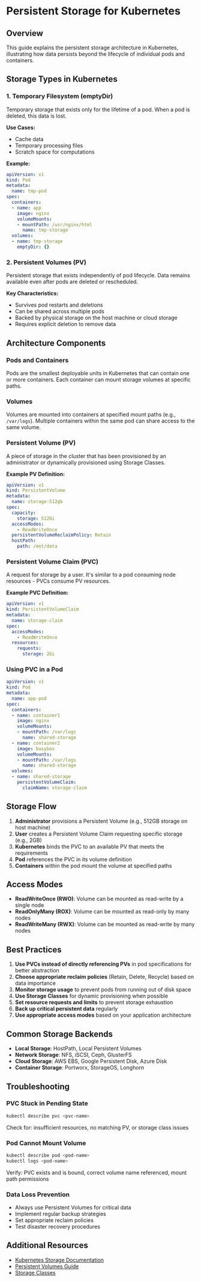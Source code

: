 # Persistent Storage for Kubernetes

## Overview

This guide explains the persistent storage architecture in Kubernetes, illustrating how data persists beyond the lifecycle of individual pods and containers.

## Storage Types in Kubernetes

### 1. Temporary Filesystem (emptyDir)

Temporary storage that exists only for the lifetime of a pod. When a pod is deleted, this data is lost.

**Use Cases:**
- Cache data
- Temporary processing files
- Scratch space for computations

**Example:**
```yaml
apiVersion: v1
kind: Pod
metadata:
  name: tmp-pod
spec:
  containers:
  - name: app
    image: nginx
    volumeMounts:
    - mountPath: /usr/nginx/html
      name: tmp-storage
  volumes:
  - name: tmp-storage
    emptyDir: {}
```

### 2. Persistent Volumes (PV)

Persistent storage that exists independently of pod lifecycle. Data remains available even after pods are deleted or rescheduled.

**Key Characteristics:**
- Survives pod restarts and deletions
- Can be shared across multiple pods
- Backed by physical storage on the host machine or cloud storage
- Requires explicit deletion to remove data

## Architecture Components

### Pods and Containers

Pods are the smallest deployable units in Kubernetes that can contain one or more containers. Each container can mount storage volumes at specific paths.

### Volumes

Volumes are mounted into containers at specified mount paths (e.g., `/var/logs`). Multiple containers within the same pod can share access to the same volume.

### Persistent Volume (PV)

A piece of storage in the cluster that has been provisioned by an administrator or dynamically provisioned using Storage Classes.

**Example PV Definition:**
```yaml
apiVersion: v1
kind: PersistentVolume
metadata:
  name: storage-512gb
spec:
  capacity:
    storage: 512Gi
  accessModes:
    - ReadWriteOnce
  persistentVolumeReclaimPolicy: Retain
  hostPath:
    path: /mnt/data
```

### Persistent Volume Claim (PVC)

A request for storage by a user. It's similar to a pod consuming node resources - PVCs consume PV resources.

**Example PVC Definition:**
```yaml
apiVersion: v1
kind: PersistentVolumeClaim
metadata:
  name: storage-claim
spec:
  accessModes:
    - ReadWriteOnce
  resources:
    requests:
      storage: 2Gi
```

### Using PVC in a Pod

```yaml
apiVersion: v1
kind: Pod
metadata:
  name: app-pod
spec:
  containers:
  - name: container1
    image: nginx
    volumeMounts:
    - mountPath: /var/logs
      name: shared-storage
  - name: container2
    image: busybox
    volumeMounts:
    - mountPath: /var/logs
      name: shared-storage
  volumes:
  - name: shared-storage
    persistentVolumeClaim:
      claimName: storage-claim
```

## Storage Flow

1. **Administrator** provisions a Persistent Volume (e.g., 512GB storage on host machine)
2. **User** creates a Persistent Volume Claim requesting specific storage (e.g., 2GB)
3. **Kubernetes** binds the PVC to an available PV that meets the requirements
4. **Pod** references the PVC in its volume definition
5. **Containers** within the pod mount the volume at specified paths

## Access Modes

- **ReadWriteOnce (RWO)**: Volume can be mounted as read-write by a single node
- **ReadOnlyMany (ROX)**: Volume can be mounted as read-only by many nodes
- **ReadWriteMany (RWX)**: Volume can be mounted as read-write by many nodes

## Best Practices

1. **Use PVCs instead of directly referencing PVs** in pod specifications for better abstraction
2. **Choose appropriate reclaim policies** (Retain, Delete, Recycle) based on data importance
3. **Monitor storage usage** to prevent pods from running out of disk space
4. **Use Storage Classes** for dynamic provisioning when possible
5. **Set resource requests and limits** to prevent storage exhaustion
6. **Back up critical persistent data** regularly
7. **Use appropriate access modes** based on your application architecture

## Common Storage Backends

- **Local Storage**: HostPath, Local Persistent Volumes
- **Network Storage**: NFS, iSCSI, Ceph, GlusterFS
- **Cloud Storage**: AWS EBS, Google Persistent Disk, Azure Disk
- **Container Storage**: Portworx, StorageOS, Longhorn

## Troubleshooting

### PVC Stuck in Pending State
```bash
kubectl describe pvc <pvc-name>
```
Check for: insufficient resources, no matching PV, or storage class issues

### Pod Cannot Mount Volume
```bash
kubectl describe pod <pod-name>
kubectl logs <pod-name>
```
Verify: PVC exists and is bound, correct volume name referenced, mount path permissions

### Data Loss Prevention
- Always use Persistent Volumes for critical data
- Implement regular backup strategies
- Set appropriate reclaim policies
- Test disaster recovery procedures

## Additional Resources

- [Kubernetes Storage Documentation](https://kubernetes.io/docs/concepts/storage/)
- [Persistent Volumes Guide](https://kubernetes.io/docs/concepts/storage/persistent-volumes/)
- [Storage Classes](https://kubernetes.io/docs/concepts/storage/storage-classes/)
